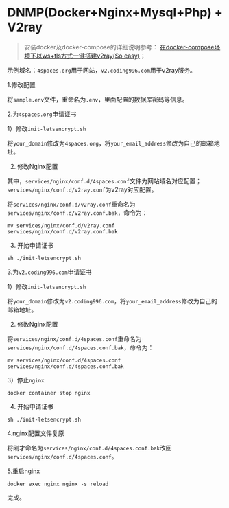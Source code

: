# DNMP(Docker+Nginx+Mysql+Php) + V2ray

>安装docker及docker-compose的详细说明参考： [在docker-compose环境下以ws+tls方式一键搭建v2ray(So easy)](https://www.4spaces.org/docker-compose-install-v2ray-ws-tls/)；

示例域名：`4spaces.org`用于网站，`v2.coding996.com`用于v2ray服务。

1.修改配置

将`sample.env`文件，重命名为`.env`，里面配置的数据库密码等信息。

2.为`4spaces.org`申请证书

1）修改`init-letsencrypt.sh`

将`your_domain`修改为`4spaces.org`，将`your_email_address`修改为自己的邮箱地址。

2) 修改Nginx配置

其中，`services/nginx/conf.d/4spaces.conf`文件为网站域名对应配置；`services/nginx/conf.d/v2ray.conf`为v2ray对应配置。

将`services/nginx/conf.d/v2ray.conf`重命名为`services/nginx/conf.d/v2ray.conf.bak`，命令为：

```
mv services/nginx/conf.d/v2ray.conf  services/nginx/conf.d/v2ray.conf.bak
```

3) 开始申请证书

```
sh ./init-letsencrypt.sh
```

3.为`v2.coding996.com`申请证书

1）修改`init-letsencrypt.sh`

将`your_domain`修改为`v2.coding996.com`，将`your_email_address`修改为自己的邮箱地址。

2) 修改Nginx配置

将`services/nginx/conf.d/4spaces.conf`重命名为`services/nginx/conf.d/4spaces.conf.bak`，命令为：

```
mv services/nginx/conf.d/4spaces.conf  services/nginx/conf.d/4spaces.conf.bak
```

3）停止`nginx`

```
docker container stop nginx
```

4) 开始申请证书

```
sh ./init-letsencrypt.sh
```

4.nginx配置文件复原

将刚才命名为`services/nginx/conf.d/4spaces.conf.bak`改回`services/nginx/conf.d/4spaces.conf`。

5.重启nginx

```
docker exec nginx nginx -s reload
```

完成。